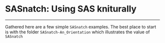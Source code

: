 SASnatch: Using SAS kniturally
=============================
-----------------------------

Gathered here are a few simple `SASnatch` examples. 
The best place to start is with the folder `SASnatch-An_Orientation` which
illustrates the value of `SASnatch`
